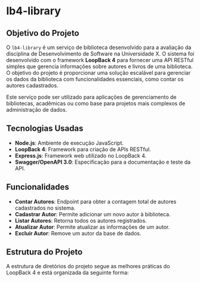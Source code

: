 # lb4-library

## Objetivo do Projeto

O `lb4-library` é um serviço de biblioteca desenvolvido para a avaliação da disciplina de Desenvolvimento de Software na Universidade X. O sistema foi desenvolvido com o framework **LoopBack 4** para fornecer uma API RESTful simples que gerencia informações sobre autores e livros de uma biblioteca. O objetivo do projeto é proporcionar uma solução escalável para gerenciar os dados da biblioteca com funcionalidades essenciais, como contar os autores cadastrados.

Este serviço pode ser utilizado para aplicações de gerenciamento de bibliotecas, acadêmicas ou como base para projetos mais complexos de administração de dados.

## Tecnologias Usadas

- **Node.js**: Ambiente de execução JavaScript.
- **LoopBack 4**: Framework para criação de APIs RESTful.
- **Express.js**: Framework web utilizado no LoopBack 4.
- **Swagger/OpenAPI 3.0**: Especificação para a documentação e teste da API.


## Funcionalidades

- **Contar Autores**: Endpoint para obter a contagem total de autores cadastrados no sistema.
- **Cadastrar Autor**: Permite adicionar um novo autor à biblioteca.
- **Listar Autores**: Retorna todos os autores registrados.
- **Atualizar Autor**: Permite atualizar as informações de um autor.
- **Excluir Autor**: Remove um autor da base de dados.

## Estrutura do Projeto

A estrutura de diretórios do projeto segue as melhores práticas do LoopBack 4 e está organizada da seguinte forma:

